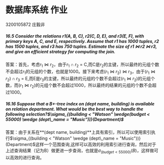 # 数据库系统 作业

3200105872 庄毅非

##### 16.5 Consider the relations r1(A, B, C), r2(C, D, E), and r3(E, F), with primary keys A, C, and E, respectively. Assume that r1 has 1000 tuples, r2 has 1500 tuples, and r3 has 750 tuples. Estimate the size of r1 ⋈ r2 ⋈ r3, and give an efficient strategy for computing the join.

答案：首先，考虑$r_1 \Join r_2$，由于$r_1 \cap r_2$ = C,而C是$r_2$的主键，所以最终的元组个数不会超过$r_1$的元组的个数，也就是1000。接下来考虑$(r_1 \Join r_2) \Join r_3$，由于$(r_1 \Join r_2) \cap r_3$ = E,而E是$r_3$的主键，所以最终的元组的个数不会超过$(r_1 \Join r_2)$的元组个数，而$(r_1 \Join r_2)$的元组个数不会超过1000，所以最终的结果的元组的个数不会超过1000。



##### 16.16 Suppose that a B+-tree index on (dept name, building) is available on relation department. What would be the best way to handle the following selection?$\sigma_{(building < "Watson" \wedge(budget < 55000) \wedge (dept\_name = "Music"))}(Department)$

答案：由于关系在**(dept name, building)**上具有索引，所以可以使用索引执行$\sigma_{(building < "Watson" \wedge (dept\_name = "Music"))}(Department)$这样一个范围查询,这样可以高效的利用索引进行查询，然后对于上述查询结果（记为B）做更进一步查询，也就是$\sigma_{(budget < 55000) }(B)$，这样做可以高效的进行查询。

